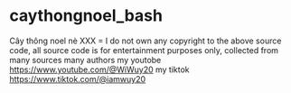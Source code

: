 # caythongnoel_bash
Cây thông noel nè
XXX = I do not own any copyright to the above source code, all source code is for entertainment purposes only, collected from many sources many authors
my youtobe https://www.youtube.com/@WiWuy20
my tiktok https://www.tiktok.com/@iamwuy20
